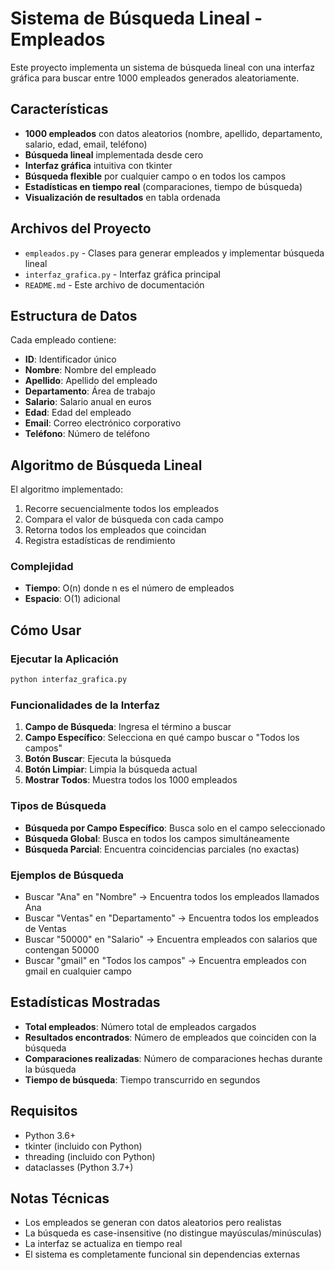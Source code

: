 # Sistema de Búsqueda Lineal - Empleados

Este proyecto implementa un sistema de búsqueda lineal con una interfaz gráfica para buscar entre 1000 empleados generados aleatoriamente.

## Características

- **1000 empleados** con datos aleatorios (nombre, apellido, departamento, salario, edad, email, teléfono)
- **Búsqueda lineal** implementada desde cero
- **Interfaz gráfica** intuitiva con tkinter
- **Búsqueda flexible** por cualquier campo o en todos los campos
- **Estadísticas en tiempo real** (comparaciones, tiempo de búsqueda)
- **Visualización de resultados** en tabla ordenada

## Archivos del Proyecto

- `empleados.py` - Clases para generar empleados y implementar búsqueda lineal
- `interfaz_grafica.py` - Interfaz gráfica principal
- `README.md` - Este archivo de documentación

## Estructura de Datos

Cada empleado contiene:
- **ID**: Identificador único
- **Nombre**: Nombre del empleado
- **Apellido**: Apellido del empleado
- **Departamento**: Área de trabajo
- **Salario**: Salario anual en euros
- **Edad**: Edad del empleado
- **Email**: Correo electrónico corporativo
- **Teléfono**: Número de teléfono

## Algoritmo de Búsqueda Lineal

El algoritmo implementado:
1. Recorre secuencialmente todos los empleados
2. Compara el valor de búsqueda con cada campo
3. Retorna todos los empleados que coincidan
4. Registra estadísticas de rendimiento

### Complejidad
- **Tiempo**: O(n) donde n es el número de empleados
- **Espacio**: O(1) adicional

## Cómo Usar

### Ejecutar la Aplicación

```bash
python interfaz_grafica.py
```

### Funcionalidades de la Interfaz

1. **Campo de Búsqueda**: Ingresa el término a buscar
2. **Campo Específico**: Selecciona en qué campo buscar o "Todos los campos"
3. **Botón Buscar**: Ejecuta la búsqueda
4. **Botón Limpiar**: Limpia la búsqueda actual
5. **Mostrar Todos**: Muestra todos los 1000 empleados

### Tipos de Búsqueda

- **Búsqueda por Campo Específico**: Busca solo en el campo seleccionado
- **Búsqueda Global**: Busca en todos los campos simultáneamente
- **Búsqueda Parcial**: Encuentra coincidencias parciales (no exactas)

### Ejemplos de Búsqueda

- Buscar "Ana" en "Nombre" → Encuentra todos los empleados llamados Ana
- Buscar "Ventas" en "Departamento" → Encuentra todos los empleados de Ventas
- Buscar "50000" en "Salario" → Encuentra empleados con salarios que contengan 50000
- Buscar "gmail" en "Todos los campos" → Encuentra empleados con gmail en cualquier campo

## Estadísticas Mostradas

- **Total empleados**: Número total de empleados cargados
- **Resultados encontrados**: Número de empleados que coinciden con la búsqueda
- **Comparaciones realizadas**: Número de comparaciones hechas durante la búsqueda
- **Tiempo de búsqueda**: Tiempo transcurrido en segundos

## Requisitos

- Python 3.6+
- tkinter (incluido con Python)
- threading (incluido con Python)
- dataclasses (Python 3.7+)

## Notas Técnicas

- Los empleados se generan con datos aleatorios pero realistas
- La búsqueda es case-insensitive (no distingue mayúsculas/minúsculas)
- La interfaz se actualiza en tiempo real
- El sistema es completamente funcional sin dependencias externas
